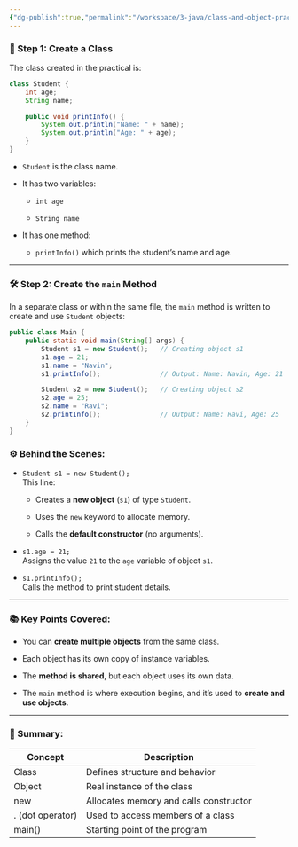 ```yaml
---
{"dg-publish":true,"permalink":"/workspace/3-java/class-and-object-practical/","noteIcon":""}
---
```



### 🧱 Step 1: Create a Class

The class created in the practical is:

```java
class Student {
    int age;
    String name;

    public void printInfo() {
        System.out.println("Name: " + name);
        System.out.println("Age: " + age);
    }
}
```

- `Student` is the class name.
    
- It has two variables:
    
    - `int age`
        
    - `String name`
        
- It has one method:
    
    - `printInfo()` which prints the student’s name and age.
        

---

### 🛠️ Step 2: Create the `main` Method

In a separate class or within the same file, the `main` method is written to create and use `Student` objects:

```java
public class Main {
    public static void main(String[] args) {
        Student s1 = new Student();   // Creating object s1
        s1.age = 21;
        s1.name = "Navin";
        s1.printInfo();               // Output: Name: Navin, Age: 21

        Student s2 = new Student();   // Creating object s2
        s2.age = 25;
        s2.name = "Ravi";
        s2.printInfo();               // Output: Name: Ravi, Age: 25
    }
}
```

### ⚙️ Behind the Scenes:

- `Student s1 = new Student();`  
    This line:
    
    - Creates a **new object** (`s1`) of type `Student`.
        
    - Uses the `new` keyword to allocate memory.
        
    - Calls the **default constructor** (no arguments).
        
- `s1.age = 21;`  
    Assigns the value `21` to the `age` variable of object `s1`.
    
- `s1.printInfo();`  
    Calls the method to print student details.
    

---

### 📚 Key Points Covered:

- You can **create multiple objects** from the same class.
    
- Each object has its own copy of instance variables.
    
- The **method is shared**, but each object uses its own data.
    
- The `main` method is where execution begins, and it’s used to **create and use objects**.
    

---

### 🧾 Summary:

|Concept|Description|
|---|---|
|Class|Defines structure and behavior|
|Object|Real instance of the class|
|new|Allocates memory and calls constructor|
|. (dot operator)|Used to access members of a class|
|main()|Starting point of the program|
